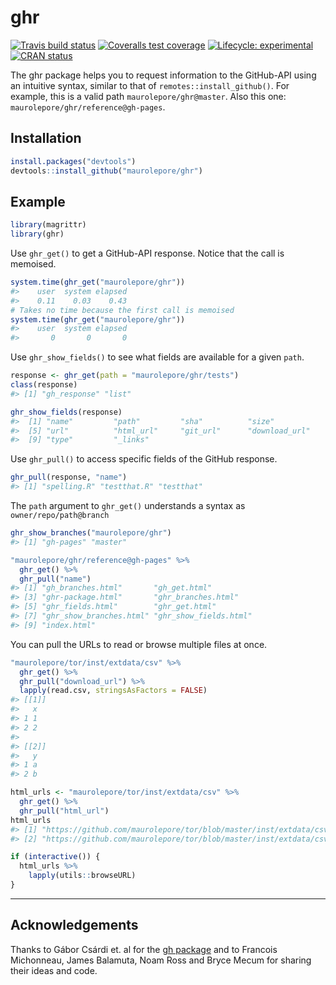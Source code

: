 
<!-- README.md is generated from README.Rmd. Please edit that file -->

# ghr

<!-- badges: start -->

[![Travis build
status](https://travis-ci.org/maurolepore/ghr.svg?branch=master)](https://travis-ci.org/maurolepore/ghr)
[![Coveralls test
coverage](https://coveralls.io/repos/github/maurolepore/ghr/badge.svg)](https://coveralls.io/r/maurolepore/ghr?branch=master)
[![Lifecycle:
experimental](https://img.shields.io/badge/lifecycle-experimental-orange.svg)](https://www.tidyverse.org/lifecycle/#experimental)
[![CRAN
status](https://www.r-pkg.org/badges/version/ghr)](https://cran.r-project.org/package=ghr)
<!-- badges: end -->

The ghr package helps you to request information to the GitHub-API using
an intuitive syntax, similar to that of `remotes::install_github()`. For
example, this is a valid path `maurolepore/ghr@master`. Also this one:
`maurolepore/ghr/reference@gh-pages`.

## Installation

``` r
install.packages("devtools")
devtools::install_github("maurolepore/ghr")
```

## Example

``` r
library(magrittr)
library(ghr)
```

Use `ghr_get()` to get a GitHub-API response. Notice that the call is
memoised.

``` r
system.time(ghr_get("maurolepore/ghr"))
#>    user  system elapsed 
#>    0.11    0.03    0.43
# Takes no time because the first call is memoised
system.time(ghr_get("maurolepore/ghr"))
#>    user  system elapsed 
#>       0       0       0
```

Use `ghr_show_fields()` to see what fields are available for a given
`path`.

``` r
response <- ghr_get(path = "maurolepore/ghr/tests")
class(response)
#> [1] "gh_response" "list"

ghr_show_fields(response)
#>  [1] "name"         "path"         "sha"          "size"        
#>  [5] "url"          "html_url"     "git_url"      "download_url"
#>  [9] "type"         "_links"
```

Use `ghr_pull()` to access specific fields of the GitHub response.

``` r
ghr_pull(response, "name")
#> [1] "spelling.R" "testthat.R" "testthat"
```

The `path` argument to `ghr_get()` understands a syntax as
`owner/repo/path@branch`

``` r
ghr_show_branches("maurolepore/ghr")
#> [1] "gh-pages" "master"

"maurolepore/ghr/reference@gh-pages" %>% 
  ghr_get() %>% 
  ghr_pull("name")
#> [1] "gh_branches.html"       "gh_get.html"           
#> [3] "ghr-package.html"       "ghr_branches.html"     
#> [5] "ghr_fields.html"        "ghr_get.html"          
#> [7] "ghr_show_branches.html" "ghr_show_fields.html"  
#> [9] "index.html"
```

You can pull the URLs to read or browse multiple files at once.

``` r
"maurolepore/tor/inst/extdata/csv" %>% 
  ghr_get() %>% 
  ghr_pull("download_url") %>%
  lapply(read.csv, stringsAsFactors = FALSE)
#> [[1]]
#>   x
#> 1 1
#> 2 2
#> 
#> [[2]]
#>   y
#> 1 a
#> 2 b
```

``` r
html_urls <- "maurolepore/tor/inst/extdata/csv" %>% 
  ghr_get() %>% 
  ghr_pull("html_url")
html_urls
#> [1] "https://github.com/maurolepore/tor/blob/master/inst/extdata/csv/csv1.csv"
#> [2] "https://github.com/maurolepore/tor/blob/master/inst/extdata/csv/csv2.csv"

if (interactive()) {
  html_urls %>% 
    lapply(utils::browseURL)
}
```

-----

## Acknowledgements

Thanks to Gábor Csárdi et. al for the [gh
package](https://github.com/maurolepore/ghr) and to Francois Michonneau,
James Balamuta, Noam Ross and Bryce Mecum for sharing their ideas and
code.
